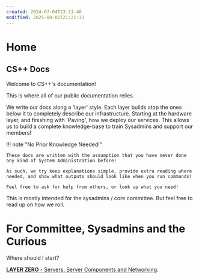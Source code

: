 ```yaml
---
created: 2024-07-04T23:11:48
modified: 2025-08-01T21:21:33
---
```


# Home

## CS++ Docs

Welcome to CS++'s documentation!

This is where all of our public documentation relies.

We write our docs along a 'layer' style. Each layer builds atop the ones below it to completely describe our infrastructure. Starting at the hardware layer, and finishing with 'Paving', how we deploy our services. This allows us to build a complete knowledge-base to train Sysadmins and support our members!

!!! note "No Prior Knowledge Needed!"

	These docs are written with the assumption that you have never done any kind of System Administration before!

	As such, we try keep explanations simple, provide extra reading where needed, and show what outputs should look like when you run commands!

	Feel free to ask for help from others, or look up what you need!

This is mostly intended for the sysadmins / core committee. But feel free to read up on how we roll.

# For Committee, Sysadmins and the Curious

Where should I start?

[**LAYER ZERO** - Servers, Server Components and Networking](./layerZero/index.md).
